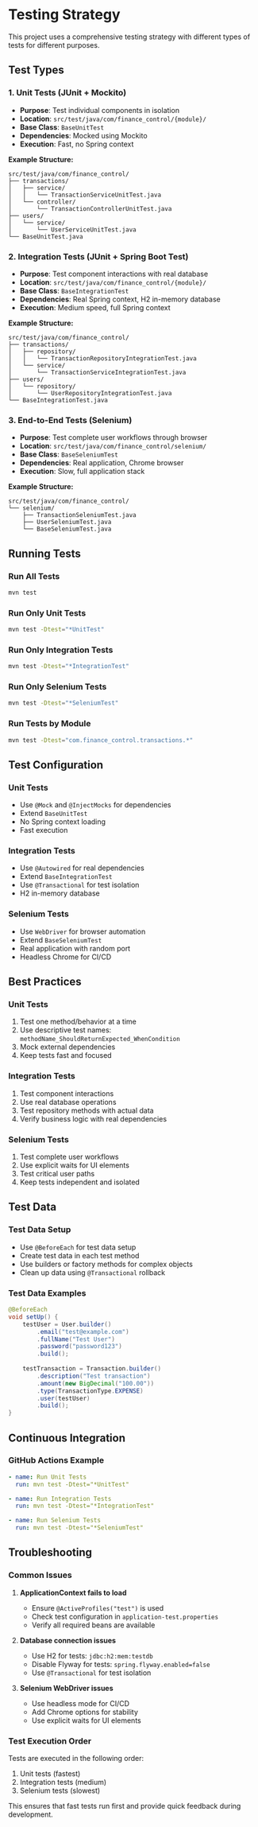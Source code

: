 # Testing Strategy

This project uses a comprehensive testing strategy with different types of tests for different purposes.

## Test Types

### 1. Unit Tests (JUnit + Mockito)
- **Purpose**: Test individual components in isolation
- **Location**: `src/test/java/com/finance_control/{module}/`
- **Base Class**: `BaseUnitTest`
- **Dependencies**: Mocked using Mockito
- **Execution**: Fast, no Spring context

**Example Structure:**
```
src/test/java/com/finance_control/
├── transactions/
│   ├── service/
│   │   └── TransactionServiceUnitTest.java
│   └── controller/
│       └── TransactionControllerUnitTest.java
├── users/
│   └── service/
│       └── UserServiceUnitTest.java
└── BaseUnitTest.java
```

### 2. Integration Tests (JUnit + Spring Boot Test)
- **Purpose**: Test component interactions with real database
- **Location**: `src/test/java/com/finance_control/{module}/`
- **Base Class**: `BaseIntegrationTest`
- **Dependencies**: Real Spring context, H2 in-memory database
- **Execution**: Medium speed, full Spring context

**Example Structure:**
```
src/test/java/com/finance_control/
├── transactions/
│   ├── repository/
│   │   └── TransactionRepositoryIntegrationTest.java
│   └── service/
│       └── TransactionServiceIntegrationTest.java
├── users/
│   └── repository/
│       └── UserRepositoryIntegrationTest.java
└── BaseIntegrationTest.java
```

### 3. End-to-End Tests (Selenium)
- **Purpose**: Test complete user workflows through browser
- **Location**: `src/test/java/com/finance_control/selenium/`
- **Base Class**: `BaseSeleniumTest`
- **Dependencies**: Real application, Chrome browser
- **Execution**: Slow, full application stack

**Example Structure:**
```
src/test/java/com/finance_control/
└── selenium/
    ├── TransactionSeleniumTest.java
    ├── UserSeleniumTest.java
    └── BaseSeleniumTest.java
```

## Running Tests

### Run All Tests
```bash
mvn test
```

### Run Only Unit Tests
```bash
mvn test -Dtest="*UnitTest"
```

### Run Only Integration Tests
```bash
mvn test -Dtest="*IntegrationTest"
```

### Run Only Selenium Tests
```bash
mvn test -Dtest="*SeleniumTest"
```

### Run Tests by Module
```bash
mvn test -Dtest="com.finance_control.transactions.*"
```

## Test Configuration

### Unit Tests
- Use `@Mock` and `@InjectMocks` for dependencies
- Extend `BaseUnitTest`
- No Spring context loading
- Fast execution

### Integration Tests
- Use `@Autowired` for real dependencies
- Extend `BaseIntegrationTest`
- Use `@Transactional` for test isolation
- H2 in-memory database

### Selenium Tests
- Use `WebDriver` for browser automation
- Extend `BaseSeleniumTest`
- Real application with random port
- Headless Chrome for CI/CD

## Best Practices

### Unit Tests
1. Test one method/behavior at a time
2. Use descriptive test names: `methodName_ShouldReturnExpected_WhenCondition`
3. Mock external dependencies
4. Keep tests fast and focused

### Integration Tests
1. Test component interactions
2. Use real database operations
3. Test repository methods with actual data
4. Verify business logic with real dependencies

### Selenium Tests
1. Test complete user workflows
2. Use explicit waits for UI elements
3. Test critical user paths
4. Keep tests independent and isolated

## Test Data

### Test Data Setup
- Use `@BeforeEach` for test data setup
- Create test data in each test method
- Use builders or factory methods for complex objects
- Clean up data using `@Transactional` rollback

### Test Data Examples
```java
@BeforeEach
void setUp() {
    testUser = User.builder()
        .email("test@example.com")
        .fullName("Test User")
        .password("password123")
        .build();
    
    testTransaction = Transaction.builder()
        .description("Test transaction")
        .amount(new BigDecimal("100.00"))
        .type(TransactionType.EXPENSE)
        .user(testUser)
        .build();
}
```

## Continuous Integration

### GitHub Actions Example
```yaml
- name: Run Unit Tests
  run: mvn test -Dtest="*UnitTest"

- name: Run Integration Tests
  run: mvn test -Dtest="*IntegrationTest"

- name: Run Selenium Tests
  run: mvn test -Dtest="*SeleniumTest"
```

## Troubleshooting

### Common Issues

1. **ApplicationContext fails to load**
   - Ensure `@ActiveProfiles("test")` is used
   - Check test configuration in `application-test.properties`
   - Verify all required beans are available

2. **Database connection issues**
   - Use H2 for tests: `jdbc:h2:mem:testdb`
   - Disable Flyway for tests: `spring.flyway.enabled=false`
   - Use `@Transactional` for test isolation

3. **Selenium WebDriver issues**
   - Use headless mode for CI/CD
   - Add Chrome options for stability
   - Use explicit waits for UI elements

### Test Execution Order
Tests are executed in the following order:
1. Unit tests (fastest)
2. Integration tests (medium)
3. Selenium tests (slowest)

This ensures that fast tests run first and provide quick feedback during development. 